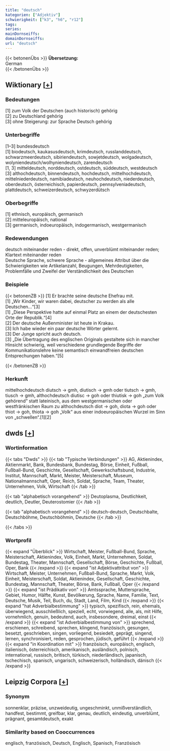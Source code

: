 ```yaml
---
title: "deutsch"
kategorien: ["Adjektiv"]
schwierigkeit: ["k3", "h6", "r12"]
tags:
series:
mainDornseiffs:
domainDornseiffs:
url: "deutsch"
---
```


{{< betonenÜbs >}}
**Übersetzung:**  
German  
{{< /betonenÜbs >}}

## Wiktionary [[+](https://de.wiktionary.org/wiki/deutsch)]

### Bedeutungen
[1] zum Volk der Deutschen (auch historisch) gehörig  
[2] zu Deutschland gehörig  
[3] ohne Steigerung: zur Sprache Deutsch gehörig  

### Unterbegriffe
[1–3] bundesdeutsch  
[1] biodeutsch, kaukasusdeutsch, krimdeutsch, russlanddeutsch, schwarzmeerdeutsch, sibiriendeutsch, sowjetdeutsch, wolgadeutsch, wolyniendeutsch/wolhyniendeutsch, zarendeutsch  
[1, 3] mitteldeutsch, norddeutsch, ostdeutsch, süddeutsch, westdeutsch  
[3] althochdeutsch, binnendeutsch, hochdeutsch, mittelhochdeutsch, mittelniederdeutsch, namibiadeutsch, neuhochdeutsch, niederdeutsch, oberdeutsch, österreichisch, papierdeutsch, pennsylveniadeutsch, plattdeutsch, schweizerdeutsch, schwyzerdütsch  

### Oberbegriffe
[1] ethnisch, europäisch, germanisch  
[2] mitteleuropäisch, national  
[3] germanisch, indoeuropäisch, indogermanisch, westgermanisch  

### Redewendungen
deutsch miteinander reden - direkt, offen, unverblümt miteinander reden; Klartext miteinander reden  
Deutsche Sprache, schwere Sprache - allgemeines Attribut über die Schwierigkeiten wie Artikelanzahl, Beugungen, Mehrdeutigkeiten, Problemfälle und Zweifel der Verständlichkeit des Deutschen  

### Beispiele
{{< betonenZB >}}
[1] Er brachte seine deutsche Ehefrau mit.  
[1] „Wir Kinder, wir waren dabei, deutscher zu werden als alle Deutschen…“[3]  
[1] „Diese Perspektive hatte auf einmal Platz an einem der deutschesten Orte der Republik.“[4]  
[2] Der deutsche Außenminister ist heute in Krakau.  
[3] Ich habe wieder ein paar deutsche Wörter gelernt.  
[3] Der Junge spricht auch deutsch.  
[3] „Die Übertragung des englischen Originals gestaltete sich in mancher Hinsicht schwierig, weil verschiedene grundlegende Begriffe der Kommunikationslehre keine semantisch einwandfreien deutschen Entsprechungen haben.“[5]  

{{< /betonenZB >}}
### Herkunft
mittelhochdeutsch diutsch → gmh, diutisch → gmh oder tiutsch → gmh, tiusch → gmh, althochdeutsch diutisc → goh oder thiutisk → goh „zum Volk gehörend“ statt lateinisch, aus dem westgermanischen oder westfränkischen Raum zu althochdeutsch diot → goh, diota → goh oder thiot → goh, thiota → goh „Volk“ aus einer indoeuropäischen Wurzel im Sinn von „schwellen“.[1][2]  



## dwds [[+](https://www.dwds.de/wb/deutsch)]

### Wortinformation
{{< tabs "Dwds" >}}
{{< tab "Typische Verbindungen" >}}
AG, Aktienindex, Aktienmarkt, Bank, Bundesbank, Bundestag, Börse, Einheit, Fußball, Fußball-Bund, Geschichte, Gesellschaft, Gewerkschaftsbund, Industrie, Institut, Mannschaft, Markt, Meister, Meisterschaft, Museum, Nationalmannschaft, Oper, Reich, Soldat, Sprache, Team, Theater, Unternehmen, Volk, Wirtschaft
{{< /tab >}}

{{< tab "alphabetisch vorangehend" >}}
Deutoplasma, Deutlichkeit, deutlich, Deutler, Deuterostomier
{{< /tab >}}

{{< tab "alphabetisch vorangehend" >}}
deutsch-deutsch, Deutschbalte, Deutschböhme, Deutschböhmin, Deutsche
{{< /tab >}}

{{< /tabs >}}

### Wortprofil
{{< expand "Überblick" >}} Wirtschaft, Meister, Fußball-Bund, Sprache, Meisterschaft, Aktienindex, Volk, Einheit, Markt, Unternehmen, Soldat, Bundestag, Theater, Mannschaft, Gesellschaft, Börse, Geschichte, Fußball, Oper, Bank {{< /expand >}}
{{< expand "ist Adjektivattribut von" >}} Wirtschaft, Meister, Unternehmen, Fußball-Bund, Sprache, Markt, Volk, Einheit, Meisterschaft, Soldat, Aktienindex, Gesellschaft, Geschichte, Bundestag, Mannschaft, Theater, Börse, Bank, Fußball, Oper {{< /expand >}}
{{< expand "ist Prädikativ von" >}} Amtssprache, Muttersprache, Gebiet, Humor, Hälfte, Kunst, Bevölkerung, Sprache, Name, Familie, Text, Deutsche, Musik, Teil, Buch, du, Stadt, Land, Film, Kind {{< /expand >}}
{{< expand "hat Adverbialbestimmung" >}} typisch, spezifisch, rein, ehemals, überwiegend, ausschließlich, speziell, echt, vorwiegend, alle, als, mit Hilfe, vornehmlich, genuin, bedeutend, auch, insbesondere, dreimal, einst {{< /expand >}}
{{< expand "ist Adverbialbestimmung von" >}} sprechend, erschienen, schreibend, sprechen, klingend, französisch, gesungen, besetzt, geschrieben, singen, vorliegend, besiedelt, geprägt, singend, lernen, synchronisiert, reden, gesprochen, jüdisch, geführt {{< /expand >}}
{{< expand "in Koordination mit" >}} französisch, europäisch, englisch, italienisch, österreichisch, amerikanisch, ausländisch, polnisch, international, russisch, britisch, türkisch, niederländisch, japanisch, tschechisch, spanisch, ungarisch, schweizerisch, holländisch, dänisch {{< /expand >}}

## Leipzig Corpora [[+](https://corpora.uni-leipzig.de/en/res?word=deutsch&corpusId=deu_newscrawl-public_2018)]


### Synonym
sonnenklar, präzise, unzweideutig, ungeschminkt, unmißverständlich, handfest, bestimmt, greifbar, klar, genau, deutlich, eindeutig, unverblümt, prägnant, gesamtdeutsch, exakt


### Similarity based on Cooccurrences
englisch, französisch, Deutsch, Englisch, Spanisch, Französisch

